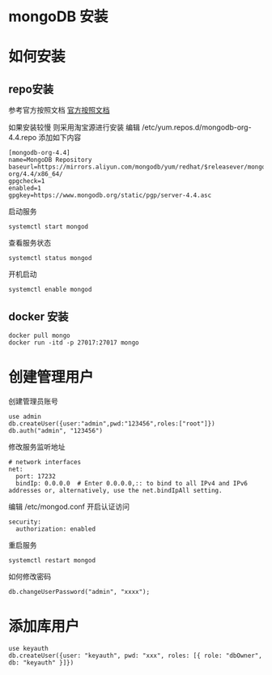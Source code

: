 # mongoDB 安装


# 如何安装

##  repo安装
参考官方按照文档 [官方按照文档](https://docs.mongodb.com/manual/installation/)

如果安装较慢 则采用淘宝源进行安装
编辑 /etc/yum.repos.d/mongodb-org-4.4.repo 添加如下内容
```
[mongodb-org-4.4]
name=MongoDB Repository
baseurl=https://mirrors.aliyun.com/mongodb/yum/redhat/$releasever/mongodb-org/4.4/x86_64/
gpgcheck=1
enabled=1
gpgkey=https://www.mongodb.org/static/pgp/server-4.4.asc
```

启动服务
```
systemctl start mongod
```

查看服务状态
```
systemctl status mongod
```

开机启动
```
systemctl enable mongod
```

## docker 安装

```
docker pull mongo
docker run -itd -p 27017:27017 mongo
```

# 创建管理用户
创建管理员账号
```
use admin
db.createUser({user:"admin",pwd:"123456",roles:["root"]})
db.auth("admin", "123456")
```

修改服务监听地址
```
# network interfaces
net:
  port: 17232
  bindIp: 0.0.0.0  # Enter 0.0.0.0,:: to bind to all IPv4 and IPv6 addresses or, alternatively, use the net.bindIpAll setting.
```


编辑 /etc/mongod.conf 开启认证访问
```
security:
  authorization: enabled
```

重启服务
```
systemctl restart mongod
```

如何修改密码
```
db.changeUserPassword("admin", "xxxx");
```

# 添加库用户
```
use keyauth
db.createUser({user: "keyauth", pwd: "xxx", roles: [{ role: "dbOwner", db: "keyauth" }]})
```
